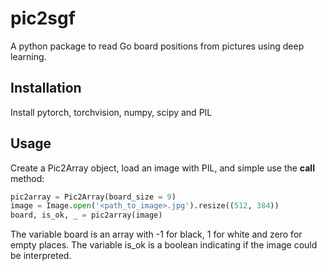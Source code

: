 # pic2sgf
A python package to read Go board positions from pictures using deep learning.

## Installation
Install pytorch, torchvision, numpy, scipy and PIL

## Usage
Create a Pic2Array object, load an image with PIL, and simple use the __call__ method:
```python
pic2array = Pic2Array(board_size = 9)
image = Image.open('<path_to_image>.jpg').resize((512, 384))
board, is_ok, _ = pic2array(image)
```
The variable board is an array with -1 for black, 1 for white and zero for empty places. The variable
is_ok is a boolean indicating if the image could be interpreted.